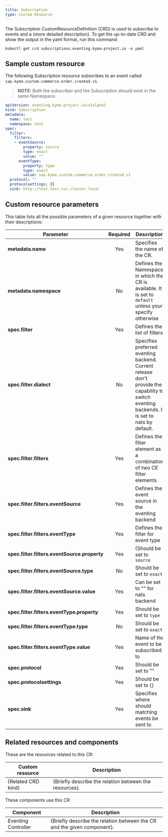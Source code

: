 ```yaml
---
title: Subscription
type: Custom Resource
---
```


The Subscription CustomResourceDefinition (CRD) is used to subscribe to events and a {more detailed description}. To get the up-to-date CRD and show the output in the yaml format, run this command:

`kubectl get crd subscriptions.eventing.kyma-project.io -o yaml`

## Sample custom resource

The following Subscription resource subscribes to an event called `sap.kyma.custom.commerce.order.created.v1`.

> **NOTE:** Both the subscriber and the Subscription should exist in the same Namespace.

```yaml
apiVersion: eventing.kyma-project.io/v1alpha1
kind: Subscription
metadata:
  name: test
  namespace: test
spec:
  filter:
    filters:
    - eventSource:
        property: source
        type: exact
        value: ""
      eventType:
        property: type
        type: exact
        value: sap.kyma.custom.commerce.order.created.v1
  protocol: ""
  protocolsettings: {}
  sink: http://test.test.svc.cluster.local
```

## Custom resource parameters

This table lists all the possible parameters of a given resource together with their descriptions:

| Parameter   | Required |  Description |
|-------------|:---------:|--------------|
| **metadata.name** | Yes | Specifies the name of the CR. |
| **metadata.namespace** | No | Defines the Namespace in which the CR is available. It is set to `default` unless your specify otherwise |
| **spec.filter** | Yes | Defines the list of filters |
| **spec.filter.dialect** | No | Specifies preferred eventing backend. Current release don't provide the capability to switch eventing backends. It is set to nats by default. |
| **spec.filter.filters** | Yes | Defines the filter element as a combination of two CE filter elements |
| **spec.filter.filters.eventSource** | Yes | Defines the event source in the eventing backend |
| **spec.filter.filters.eventType** | Yes | Defines the filter for event type |
| **spec.filter.filters.eventSource.property** | Yes | {Should be set to `source` |
| **spec.filter.filters.eventSource.type** | No | Should be set to `exact` |
| **spec.filter.filters.eventSource.value** | Yes | Can be set to "" for nats backend |
| **spec.filter.filters.eventType.property** | Yes | Should be set to `type` |
| **spec.filter.filters.eventType.type** | No | Should be set to `exact` |
| **spec.filter.filters.eventType.value** | Yes | Name of the event to be subscribed to |
| **spec.protocol** | Yes | Should be set to "" |
| **spec.protocolsettings** | Yes | Should be set to {} |
| **spec.sink** | Yes | Specifies where should matching events be sent to |

## Related resources and components

These are the resources related to this CR:

| Custom resource |   Description |
|-----------------|---------------|
| {Related CRD kind} |  {Briefly describe the relation between the resources}. |

These components use this CR:

| Component   |   Description |
|-------------|---------------|
| Eventing Controller |  {Briefly describe the relation between the CR and the given component}. |